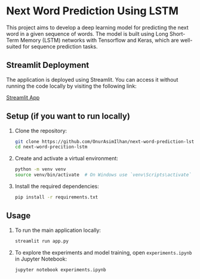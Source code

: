 # Next Word Prediction Using LSTM

This project aims to develop a deep learning model for predicting the next word in a given sequence of words. The model is built using Long Short-Term Memory (LSTM) networks with Tensorflow and Keras, which are well-suited for sequence prediction tasks.

## Streamlit Deployment

The application is deployed using Streamlit. You can access it without running the code locally by visiting the following link:

[Streamlit App](https://next-word-prediction-lstm-ztw4a4hu54tnpgn7943pmx.streamlit.app/)

## Setup (if you want to run locally)

1. Clone the repository:
    ```sh
    git clone https://github.com/OnurAsimIlhan/next-word-prediction-lstm.git
    cd next-word-precition-lstm
    ```

2. Create and activate a virtual environment:
    ```sh
    python -m venv venv
    source venv/bin/activate  # On Windows use `venv\Scripts\activate`
    ```

3. Install the required dependencies:
    ```sh
    pip install -r requirements.txt
    ```

## Usage

1. To run the main application locally:
    ```sh
    streamlit run app.py
    ```

2. To explore the experiments and model training, open `experiments.ipynb` in Jupyter Notebook:
    ```sh
    jupyter notebook experiments.ipynb
    ```
